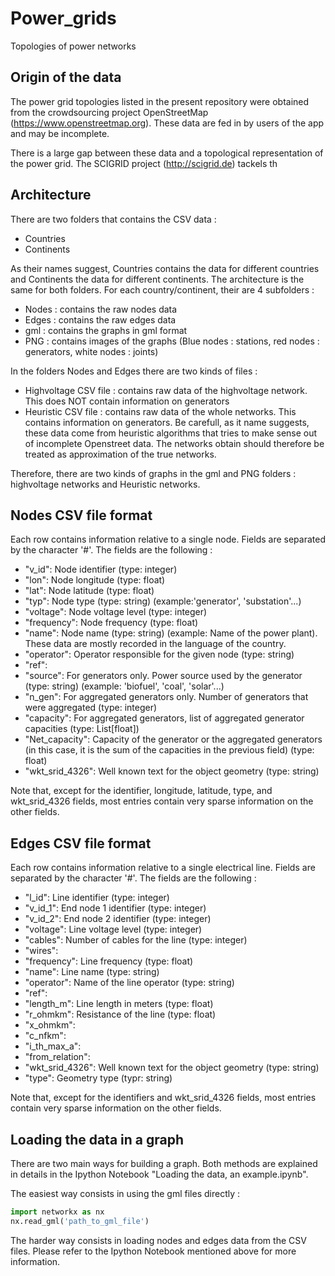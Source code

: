 # Power_grids
Topologies of power networks

## Origin of the data

The power grid topologies listed in the present repository were obtained from the crowdsourcing project OpenStreetMap (https://www.openstreetmap.org). These data are fed in by users of the app and may be incomplete.

There is a large gap between these data and a topological representation of the power grid. The SCIGRID project (http://scigrid.de) tackels th

## Architecture

There are two folders that contains the CSV data :

- Countries
- Continents

As their names suggest, Countries contains the data for different countries and Continents the data for different continents. The architecture is the same for both folders. For each country/continent, their are 4 subfolders :

- Nodes : contains the raw nodes data
- Edges : contains the raw edges data
- gml : contains the graphs in gml format
- PNG : contains images of the graphs (Blue nodes : stations, red nodes : generators, white nodes : joints)

In the folders Nodes and Edges there are two kinds of files :

- Highvoltage CSV file : contains raw data of the highvoltage network. This does NOT contain information on generators
- Heuristic CSV file : contains raw data of the whole networks. This contains information on generators. Be carefull, as it name suggests, these data come from heuristic algorithms that tries to make sense out of incomplete Openstreet data. The networks obtain should therefore be treated as approximation of the true networks.

Therefore, there are two kinds of graphs in the gml and PNG folders : highvoltage networks and Heuristic networks.

## Nodes CSV file format

Each row contains information relative to a single node. Fields are separated by the character '#'. The fields are the following :

- "v_id": Node identifier (type: integer)
- "lon": Node longitude (type: float)
- "lat": Node latitude (type: float)
- "typ": Node type (type: string) (example:'generator', 'substation'...)
- "voltage": Node voltage level (type: integer)
- "frequency": Node frequency (type: float)
- "name": Node name (type: string) (example: Name of the power plant). These data are mostly recorded in the language of the country.
- "operator": Operator responsible for the given node (type: string)
- "ref":
- "source": For generators only. Power source used by the generator (type: string) (example: 'biofuel', 'coal', 'solar'...)
- "n_gen": For aggregated generators only. Number of generators that were aggregated (type: integer)
- "capacity": For aggregated generators, list of aggregated generator capacities (type: List[float])
- "Net_capacity": Capacity of the generator or the aggregated generators (in this case, it is the sum of the capacities in the previous field) (type: float)
- "wkt_srid_4326": Well known text for the object geometry (type: string) 

Note that, except for the identifier, longitude, latitude, type, and wkt_srid_4326 fields, most entries contain very sparse information on the other fields.

## Edges CSV file format

Each row contains information relative to a single electrical line. Fields are separated by the character '#'. The fields are the following :

- "l_id": Line identifier (type: integer)
- "v_id_1": End node 1 identifier (type: integer)
- "v_id_2": End node 2 identifier (type: integer)
- "voltage": Line voltage level (type: integer)
- "cables": Number of cables for the line (type: integer)
- "wires":
- "frequency": Line frequency (type: float)
- "name": Line name (type: string)
- "operator": Name of the line operator (type: string)
- "ref":
- "length_m": Line length in meters (type: float)
- "r_ohmkm": Resistance of the line (type: float)
- "x_ohmkm":
- "c_nfkm":
- "i_th_max_a":
- "from_relation":
- "wkt_srid_4326": Well known text for the object geometry (type: string) 
- "type": Geometry type (typr: string)

Note that, except for the identifiers and wkt_srid_4326 fields, most entries contain very sparse information on the other fields.


## Loading the data in a graph

There are two main ways for building a graph. Both methods are explained in details in the Ipython Notebook "Loading the data, an example.ipynb". 

The easiest way consists in using the gml files directly :

```python
import networkx as nx
nx.read_gml('path_to_gml_file')
```

The harder way consists in loading nodes and edges data from the CSV files. Please refer to the Ipython Notebook mentioned above for more information.

